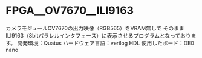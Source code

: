 # FPGA＿OV7670__ILI9163
カメラモジュールOV7670の出力映像（RGB565）をVRAM無しで
そのままILI9163（8bitパラレルインタフェース）に表示させるプログラムとなっております。
開発環境：Quatus
ハードウェア言語：verilog HDL
使用したボード：DE0　nano


